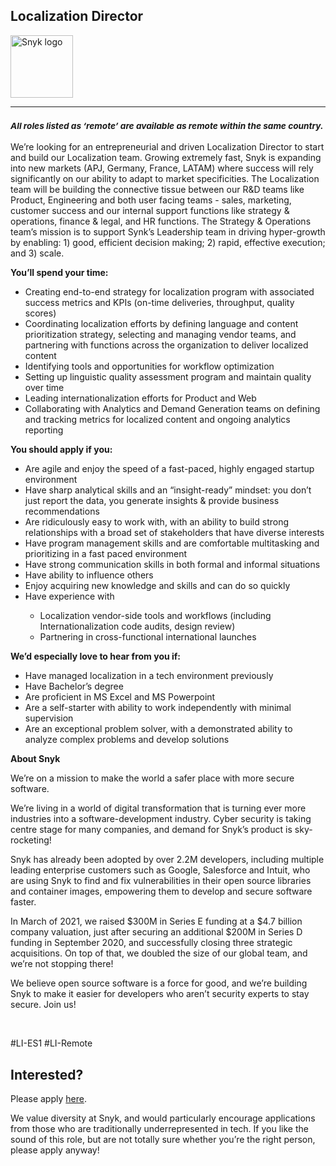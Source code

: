 Localization Director
---

<img src="https://res.cloudinary.com/snyk/image/upload/v1537345894/press-kit/brand/logo-black.png" width="100" alt="Snyk logo" />

<hr>
<h3><em><strong><sub>All roles listed as ‘remote’ are available as remote within the same country.</sub></strong></em></h3>
<p><span style="font-weight: 400;">We’re looking for an entrepreneurial and driven Localization Director to start and build our Localization team. Growing extremely fast, Snyk is expanding into new markets (APJ, Germany, France, LATAM) where success will rely significantly on our ability to adapt to market specificities. The Localization team will be building the connective tissue between our R&amp;D teams like Product, Engineering and both user facing teams - sales, marketing, customer success and our internal support functions like strategy &amp; operations, finance &amp; legal, and HR functions. The Strategy &amp; Operations team’s mission is to support Synk’s Leadership team in driving hyper-growth by enabling: 1) good, efficient decision making; 2) rapid, effective execution; and 3) scale.&nbsp;</span></p>
<p><strong>You’ll spend your time:</strong></p>
<ul>
<li style="font-weight: 400;"><span style="font-weight: 400;">Creating end-to-end strategy for localization program with associated success metrics and KPIs (on-time deliveries, throughput, quality scores)</span></li>
<li style="font-weight: 400;"><span style="font-weight: 400;">Coordinating localization efforts by defining language and content prioritization strategy, selecting and managing vendor teams, and partnering with functions across the organization to deliver localized content</span></li>
<li style="font-weight: 400;"><span style="font-weight: 400;">Identifying tools and opportunities for workflow optimization</span></li>
<li style="font-weight: 400;"><span style="font-weight: 400;">Setting up linguistic quality assessment program and maintain quality over time</span></li>
<li style="font-weight: 400;"><span style="font-weight: 400;">Leading internationalization efforts for Product and Web</span></li>
<li style="font-weight: 400;"><span style="font-weight: 400;">Collaborating with Analytics and Demand Generation teams on defining and tracking metrics for localized content and ongoing analytics reporting</span></li>
</ul>
<p><strong>You should apply if you:</strong></p>
<ul>
<li style="font-weight: 400;"><span style="font-weight: 400;">Are agile and enjoy the speed of a fast-paced, highly engaged startup environment</span></li>
<li style="font-weight: 400;"><span style="font-weight: 400;">Have sharp analytical skills and an “insight-ready” mindset: you don’t just report the data, you generate insights &amp; provide business recommendations&nbsp;&nbsp;</span></li>
<li style="font-weight: 400;"><span style="font-weight: 400;">Are ridiculously easy to work with, with an ability to build strong relationships with a broad set of stakeholders that have diverse interests</span></li>
<li style="font-weight: 400;"><span style="font-weight: 400;">Have program management skills and are comfortable multitasking and prioritizing in a fast paced environment</span></li>
<li style="font-weight: 400;"><span style="font-weight: 400;">Have strong communication skills in both formal and informal situations</span></li>
<li style="font-weight: 400;"><span style="font-weight: 400;">Have ability to influence others</span></li>
<li style="font-weight: 400;"><span style="font-weight: 400;">Enjoy acquiring new knowledge and skills and can do so quickly</span></li>
<li style="font-weight: 400;"><span style="font-weight: 400;">Have experience with</span></li>
<ul>
<li style="font-weight: 400;"><span style="font-weight: 400;">Localization vendor-side tools and workflows (including Internationalization code audits, design review)</span></li>
<li style="font-weight: 400;"><span style="font-weight: 400;">Partnering in cross-functional international launches</span></li>
</ul>
</ul>
<p><strong>We’d especially love to hear from you if:&nbsp;</strong></p>
<ul>
<li style="font-weight: 400;"><span style="font-weight: 400;">Have managed localization in a tech environment previously</span></li>
<li style="font-weight: 400;"><span style="font-weight: 400;">Have Bachelor’s degree</span></li>
<li style="font-weight: 400;"><span style="font-weight: 400;">Are proficient in MS Excel and MS Powerpoint&nbsp;</span></li>
<li style="font-weight: 400;"><span style="font-weight: 400;">Are a self-starter with ability to work independently with minimal supervision</span></li>
<li style="font-weight: 400;"><span style="font-weight: 400;">Are an exceptional problem solver, with a demonstrated ability to analyze complex problems and develop solutions</span></li>
</ul>
<p><strong>About Snyk</strong></p>
<p><span style="font-weight: 400;">We’re on a mission to make the world a safer place with more secure software.</span></p>
<p><span style="font-weight: 400;">We’re living in a world of digital transformation that is turning ever more industries into a software-development industry. Cyber security is taking centre stage for many companies, and demand for Snyk’s product is sky-rocketing!&nbsp;&nbsp;</span></p>
<p><span style="font-weight: 400;">Snyk has already been adopted by over 2.2M developers, including multiple leading enterprise customers such as Google, Salesforce and Intuit, who are using Snyk to find and fix vulnerabilities in their open source libraries and container images, empowering them to develop and secure software faster.</span></p>
<p><span style="font-weight: 400;">In March of 2021, we raised $300M in Series E funding at a $4.7 billion company valuation, just after securing an additional $200M in Series D funding in September 2020, and successfully closing three strategic acquisitions. On top of that, we doubled the size of our global team, and we’re not stopping there!&nbsp;&nbsp;</span></p>
<p><span style="font-weight: 400;">We believe open source software is a force for good, and we’re building Snyk to make it easier for developers who aren’t security experts to stay secure. Join us!</span></p>
<p>&nbsp;</p>
<p><span style="font-weight: 400;">#LI-ES1 #LI-Remote</span></p>

Interested?
---

Please apply [here](https://boards.greenhouse.io/snyk/jobs/5457811002#app).

We value diversity at Snyk, and would particularly encourage applications from those who are traditionally underrepresented in tech.
If you like the sound of this role, but are not totally sure whether you’re the right person, please apply anyway!
